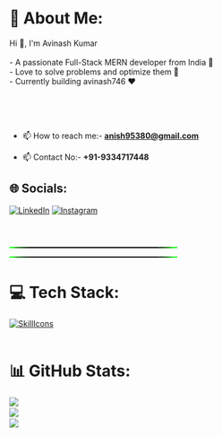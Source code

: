 # 💫 About Me:

Hi 👋, I'm Avinash Kumar<br><br>- A passionate Full-Stack MERN developer from India 🚀<br>- Love to solve problems and optimize them 💯<br>- Currently building avinash746 ❤️<br><br>
<!-- <h1 align="center">Hi 👋, I'm Avinash Kumar</h1> -->
<!-- <h3 align="center">A passionate Software Developer from India.</h3> -->
<!-- <img align="right" alt="coding" width="400" src="https://github.com/user-attachments/assets/0ae03250-373c-4200-acc7-25fb35d5882a"> -->
<br>
<!-- <h4>🔭 I’m currently learning Full Stack Developement. </h4> -->
<!-- <h4>🌱 I’m interested in Web Developement or Frontend Developer.</h4> -->

<br>

- 📫 How to reach me:- **anish95380@gmail.com**

- 📫 Contact No:- **+91-9334717448**

<!-- <h3 align="left">Connect with me:</h3> -->
## 🌐 Socials:
[![LinkedIn](https://img.shields.io/badge/LinkedIn-%230077B5.svg?logo=linkedin&logoColor=white)](https://www.linkedin.com/in/avinash-kumar-085321222/) [![Instagram](https://img.shields.io/badge/Instagram-%23E4405F.svg?logo=Instagram&logoColor=white)](https://www.instagram.com/avinashkr7462/)

<br>


<!-- Green Line SVG -->
![Green Line gif](https://github.com/avinash746/avinash746/blob/main/Green%20Line.gif)
![Green Line gif](https://github.com/avinash746/avinash746/blob/main/Green%20Line.gif)
<br>
# 💻 Tech Stack:

[![SkillIcons](https://skillicons.dev/icons?i=python,js,ts,html,css,git,bootstrap,nodejs,nextjs,react,vite,tailwindcss,mongodb,mysql,aws,vscode,firebase,netlify,postman,jupternotebook)](https://skillicons.dev)<br/>
<br>
<!-- Remove this line -->

<!-- ![](https://github-readme-stats.vercel.app/api?username=avinash746&theme=dark&hide_border=false)<br/> -->

<!-- <p><img align="center" src="https://github-readme-streak-stats.herokuapp.com/?user=avinash746&" alt="avinash746" /></p> -->

<!-- <p><img align="right bottom" src="https://github-readme-stats.vercel.app/api/top-langs?username=avinash746&show_icons=true&locale=en&layout=compact" alt="avinash746" /></p> -->

# 📊 GitHub Stats:

![](https://github-readme-stats.vercel.app/api?username=avinash746&theme=dark&hide_border=false)<br/>
![](https://github-readme-streak-stats.herokuapp.com/?user=avinash746&theme=dark&hide_border=false)<br/>
![](https://github-readme-stats.vercel.app/api/top-langs/?username=avinash746&theme=dark&hide_border=false&include_all_commits=true&count_private=true&layout=compact)
